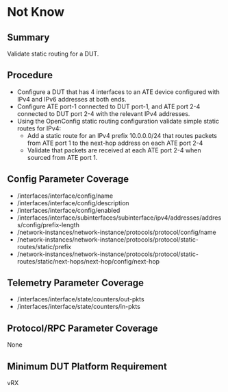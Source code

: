 # Not Know 

## Summary 

Validate static routing for a DUT.

## Procedure

*   Configure a DUT that has 4 interfaces to an ATE device configured with IPv4 and IPv6 addresses at both ends.
*   Configure ATE port-1 connected to DUT port-1, and ATE port 2-4 connected to DUT port 2-4 with the relevant IPv4 addresses.
*   Using the OpenConfig static routing configuration validate simple static routes for IPv4:
    *   Add a static route for an IPv4 prefix 10.0.0.0/24 that routes packets from ATE port 1 to the next-hop address on each ATE port 2-4
    *   Validate that packets are received at each ATE port 2-4 when sourced from ATE port 1.

## Config Parameter Coverage 

*   /interfaces/interface/config/name
*   /interfaces/interface/config/description
*   /interfaces/interface/config/enabled
*   /interfaces/interface/subinterfaces/subinterface/ipv4/addresses/address/config/prefix-length
*   /network-instances/network-instance/protocols/protocol/config/name
*   /network-instances/network-instance/protocols/protocol/static-routes/static/prefix
*   /network-instances/network-instance/protocols/protocol/static-routes/static/next-hops/next-hop/config/next-hop


## Telemetry Parameter Coverage

*   /interfaces/interface/state/counters/out-pkts
*   /interfaces/interface/state/counters/in-pkts

## Protocol/RPC Parameter Coverage

None

## Minimum DUT Platform Requirement

vRX


